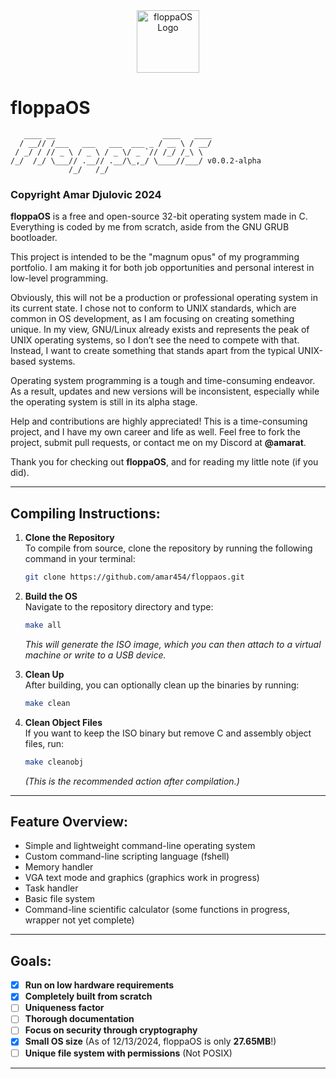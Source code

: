 <div style="text-align: center;"> <img src="https://github.com/amar454/floppaos/blob/main/floppaOS_logo.jpeg?raw=true" alt="floppaOS Logo" width="100"> </div>

# floppaOS 

```
   ____ __                        ____   ____
  / __// /___   ___   ___  ___ _ / __ \ / __/
 / _/ / // _ \ / _ \ / _ \/ _ `// /_/ /_\ \  
/_/  /_/ \___// .__// .__/\_,_/ \____//___/ v0.0.2-alpha
             /_/   /_/                                          
```

### Copyright Amar Djulovic 2024

**floppaOS** is a free and open-source 32-bit operating system made in C. Everything is coded by me from scratch, aside from the GNU GRUB bootloader.

This project is intended to be the "magnum opus" of my programming portfolio. I am making it for both job opportunities and personal interest in low-level programming.

Obviously, this will not be a production or professional operating system in its current state. I chose not to conform to UNIX standards, which are common in OS development, as I am focusing on creating something unique. In my view, GNU/Linux already exists and represents the peak of UNIX operating systems, so I don’t see the need to compete with that. Instead, I want to create something that stands apart from the typical UNIX-based systems.

Operating system programming is a tough and time-consuming endeavor. As a result, updates and new versions will be inconsistent, especially while the operating system is still in its alpha stage.

Help and contributions are highly appreciated! This is a time-consuming project, and I have my own career and life as well. Feel free to fork the project, submit pull requests, or contact me on my Discord at **@amarat**.

Thank you for checking out **floppaOS**, and for reading my little note (if you did).

---

## Compiling Instructions:

1. **Clone the Repository**  
   To compile from source, clone the repository by running the following command in your terminal:  
   ```bash
   git clone https://github.com/amar454/floppaos.git
   ```

2. **Build the OS**  
   Navigate to the repository directory and type:  
   ```bash
   make all
   ```  
   *This will generate the ISO image, which you can then attach to a virtual machine or write to a USB device.*

3. **Clean Up**  
   After building, you can optionally clean up the binaries by running:  
   ```bash
   make clean
   ```  
   
4. **Clean Object Files**  
   If you want to keep the ISO binary but remove C and assembly object files, run:  
   ```bash
   make cleanobj
   ```  
   *(This is the recommended action after compilation.)*

---

## Feature Overview:

- Simple and lightweight command-line operating system
- Custom command-line scripting language (fshell)
- Memory handler
- VGA text mode and graphics (graphics work in progress)
- Task handler
- Basic file system
- Command-line scientific calculator (some functions in progress, wrapper not yet complete)

---

## Goals:

- [x] **Run on low hardware requirements**
- [x] **Completely built from scratch**
- [ ] **Uniqueness factor**  
- [ ] **Thorough documentation**
- [ ] **Focus on security through cryptography**
- [x] **Small OS size** (As of 12/13/2024, floppaOS is only **27.65MB**!)
- [ ] **Unique file system with permissions** (Not POSIX)

---
